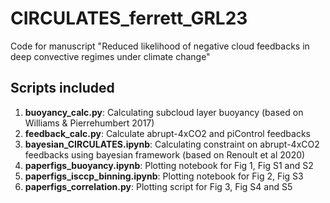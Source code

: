 # CIRCULATES_ferrett_GRL23
Code for manuscript "Reduced likelihood of negative cloud feedbacks in deep convective regimes under climate change"

## Scripts included
1. **buoyancy_calc.py**: Calculating subcloud layer buoyancy (based on Williams & Pierrehumbert 2017)
2. **feedback_calc.py**: Calculate abrupt-4xCO2 and piControl feedbacks
3. **bayesian_CIRCULATES.ipynb**: Calculating constraint on abrupt-4xCO2 feedbacks using bayesian framework (based on Renoult et al 2020)
4. **paperfigs_buoyancy.ipynb**: Plotting notebook for Fig 1, Fig S1 and S2
5. **paperfigs_isccp_binning.ipynb**: Plotting notebook for Fig 2, Fig S3
6. **paperfigs_correlation.py**: Plotting script for Fig 3, Fig S4 and S5
